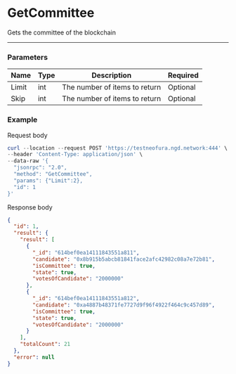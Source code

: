 # GetCommittee
Gets the committee of the blockchain
<hr>

### Parameters

|    Name    | Type | Description | Required |
| ---------- | --- |    ------    | ----|
| Limit    | int|  The number of items to return| Optional|
| Skip    | int|  The number of items to return| Optional |



### Example

Request body

```powershell
curl --location --request POST 'https://testneofura.ngd.network:444' \
--header 'Content-Type: application/json' \
--data-raw '{
  "jsonrpc": "2.0",
  "method": "GetCommittee",
  "params": {"Limit":2},
  "id": 1
}'
```

Response body

```json
{
  "id": 1,
  "result": {
    "result": [
      {
        "_id": "614bef0ea14111843551a811",
        "candidate": "0x8b915b5abcb81841face2afc42982c08a7e72b81",
        "isCommittee": true,
        "state": true,
        "votesOfCandidate": "2000000"
      },
      {
        "_id": "614bef0ea14111843551a812",
        "candidate": "0xa4887b48371fe7727d9f96f4922f464c9c457d89",
        "isCommittee": true,
        "state": true,
        "votesOfCandidate": "2000000"
      }
    ],
    "totalCount": 21
  },
  "error": null
}
```
